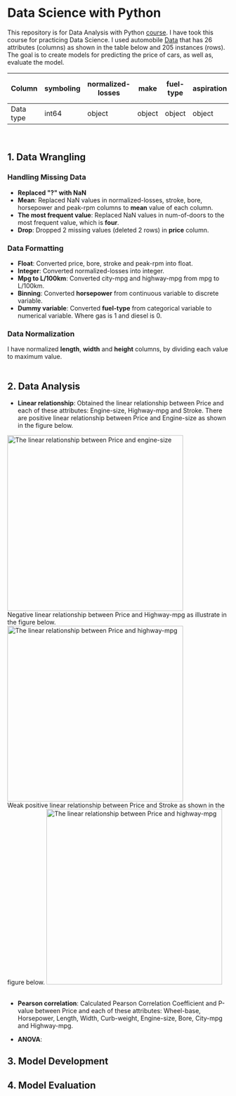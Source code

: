 # Data Science with Python
This repository is for Data Analysis with Python [course](https://cognitiveclass.ai/courses/data-analysis-python). I have took this course for practicing Data Science. I used automobile [Data](https://s3-api.us-geo.objectstorage.softlayer.net/cf-courses-data/CognitiveClass/DA0101EN/auto.csv) that has 26 attributes (columns) as shown in the table below and 205 instances (rows). The goal is to create models for predicting the price of cars, as well as, evaluate the model. 

| Column | symboling | normalized-losses | make | fuel-type | aspiration | num-of-doors | body-style | drive-wheels | engine-location | wheel-base | length | width | height | curb-weight | engine-type | num-of-cylinders | engine-size | fuel-system | bore | stroke | compression-ratio | horsepower | peak-rpm | city-mpg | highway-mpg | price |
|-|-|-|-|-|-|-|-|-|-|-|-|-|-|-|-|-|-|-|-|-|-|-|-|-|-|-|
| Data type | int64 | object | object | object | object | object | object | object | object | float64 | float64 | float64 | float64 | int64 | object | object | int64 | object | object | object | float64 | object | object | int64 | int64 | object |
<br/>


## 1. Data Wrangling
### Handling Missing Data
- **Replaced "?" with NaN**
- **Mean**: Replaced NaN values in normalized-losses, stroke, bore, horsepower and peak-rpm columns to **mean** value of each column.
- **The most frequent value**: Replaced NaN values in num-of-doors to the most frequent value, which is **four**.
- **Drop**: Dropped 2 missing values (deleted 2 rows) in **price** column.

### Data Formatting
- **Float**: Converted price, bore, stroke and peak-rpm into float.
- **Integer**: Converted normalized-losses into integer.
- **Mpg to L/100km**: Converted city-mpg and highway-mpg from mpg to L/100km.
- **Binning**: Converted **horsepower** from continuous variable to discrete variable.
- **Dummy variable**: Converted **fuel-type** from categorical variable to numerical variable. Where gas is 1 and diesel is 0.

### Data Normalization
I have normalized **length**, **width** and **height** columns, by dividing each value to maximum value.
<br/>
<br/>

## 2. Data Analysis
- **Linear relationship**: Obtained the linear relationship between Price and each of these attributes: Engine-size, Highway-mpg and Stroke. There are positive linear relationship between Price and Engine-size as shown in the figure below.

<img width="400" src="https://github.com/zahraa-m/Python_Projects/blob/master/Plots/Figure_1.png" alt="The linear relationship between Price and engine-size"/>
<br/>
Negative linear relationship between Price and Highway-mpg as illustrate in the figure below.
<img width="400" src="https://github.com/zahraa-m/Python_Projects/blob/master/Plots/Figure_2.png" alt="The linear relationship between Price and highway-mpg"/>
<br/>
Weak positive linear relationship between Price and Stroke as shown in the figure below.
<img width="400" src="https://github.com/zahraa-m/Python_Projects/blob/master/Plots/Figure_3.png" alt="The linear relationship between Price and highway-mpg"/>

<br/>
<br/>

- **Pearson correlation**: Calculated Pearson Correlation Coefficient and P-value between Price and each of these attributes: Wheel-base, Horsepower, Length, Width, Curb-weight, Engine-size, Bore, City-mpg and Highway-mpg.

- **ANOVA**:

## 3. Model Development

## 4. Model Evaluation


